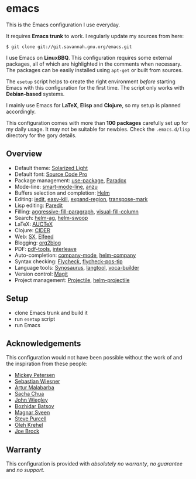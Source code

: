 emacs
=====

This is the Emacs configuration I use everyday.

It requires **Emacs trunk** to work. I regularly update my sources from here:
```console
$ git clone git://git.savannah.gnu.org/emacs.git
```

I use Emacs on **LinuxBBQ**. This configuration requires some external packages,
all of which are highlighted in the comments when necessary. The packages can be
easily installed using ```apt-get``` or built from sources.

The ```esetup``` script helps to create the right environment *before* starting
Emacs with this configuration for the first time. The script only works with
**Debian-based** systems.

I mainly use Emacs for **LaTeX**, **Elisp** and **Clojure**, so my setup is
planned accordingly.

This configuration comes with more than **100 packages** carefully set up for my
daily usage. It may not be suitable for newbies. Check the ```.emacs.d/lisp``` directory for the gory details.

Overview
--------
- Default theme: [Solarized Light](https://github.com/bbatsov/solarized-emacs)
- Default font: [Source Code Pro](https://github.com/adobe-fonts/source-code-pro)
- Package management: [use-package](https://github.com/jwiegley/use-package), [Paradox](https://github.com/Bruce-Connor/paradox)
- Mode-line: [smart-mode-line](https://github.com/Bruce-Connor/smart-mode-line), [anzu](https://github.com/syohex/emacs-anzu)
- Buffers selection and completion: [Helm](https://github.com/emacs-helm/helm)
- Editing: [iedit](https://github.com/victorhge/iedit),
  [easy-kill](https://github.com/leoliu/easy-kill),
  [expand-region](https://github.com/magnars/expand-region.el), [transpose-mark](https://github.com/AtticHacker/transpose-mark)
- Lisp editing: [Paredit](http://mumble.net/%7Ecampbell/emacs/paredit.html)
- Filling: [aggressive-fill-paragraph](https://github.com/davidshepherd7/aggressive-fill-paragraph-mode),
  [visual-fill-column](https://github.com/joostkremers/visual-fill-column)
- Search: [helm-ag](https://github.com/syohex/emacs-helm-ag), [helm-swoop](https://github.com/ShingoFukuyama/helm-swoop)
- LaTeX: [AUCTeX](http://www.gnu.org/software/auctex/index.html)
- Clojure: [CIDER](https://github.com/clojure-emacs/cider)
- Web: [SX](https://github.com/vermiculus/sx.el), [Elfeed](https://github.com/skeeto/elfeed)
- Blogging: [org2blog](https://github.com/punchagan/org2blog)
- PDF: [pdf-tools](https://github.com/politza/pdf-tools), [interleave](https://github.com/rudolfochrist/interleave)
- Auto-completion: [company-mode](https://github.com/company-mode/company-mode), [helm-company](https://github.com/yasuyk/helm-company)
- Syntax checking: [Flycheck](https://github.com/flycheck/flycheck), [flycheck-pos-tip](https://github.com/flycheck/flycheck-pos-tip)
- Language tools: [Synosaurus](https://github.com/rootzlevel/synosaurus),
  [langtool](https://github.com/mhayashi1120/Emacs-langtool), [voca-builder](https://github.com/yitang/voca-builder)
- Version control: [Magit](https://github.com/magit/magit)
- Project management: [Projectile](https://github.com/bbatsov/projectile), [helm-projectile](https://tuhdo.github.io/helm-projectile.html)

Setup
-----
- clone Emacs trunk and build it
- run ```esetup``` script
- run Emacs

Acknowledgements
----------------
This configuration would not have been possible without the work of and the
inspiration from these people:
- [Mickey Petersen](https://github.com/mickeynp)
- [Sebastian Wiesner](https://github.com/lunaryorn)
- [Artur Malabarba](https://github.com/Bruce-Connor)
- [Sacha Chua](https://github.com/sachac)
- [John Wiegley](https://github.com/jwiegley)
- [Bozhidar Batsov](https://github.com/bbatsov)
- [Magnar Sveen](https://github.com/magnars)
- [Steve Purcell](https://github.com/purcell)
- [Oleh Krehel](https://github.com/abo-abo)
- [Joe Brock](https://github.com/DebianJoe)

Warranty
--------
This configuration is provided with *absolutely no warranty*, *no guarantee* and
*no support*.
